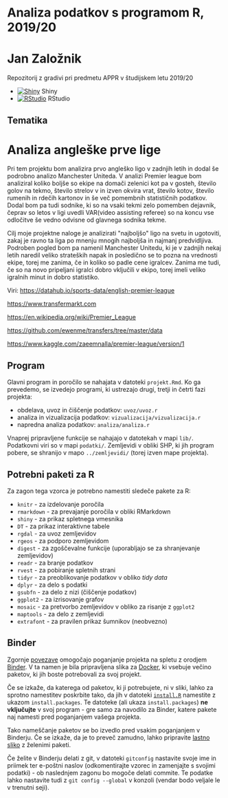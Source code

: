 # Analiza podatkov s programom R, 2019/20
# Jan Založnik
Repozitorij z gradivi pri predmetu APPR v študijskem letu 2019/20

* [![Shiny](http://mybinder.org/badge.svg)](http://mybinder.org/v2/gh/zaloznikjan7/APPR-2019-20/master?urlpath=shiny/APPR-2019-20/projekt.Rmd) Shiny
* [![RStudio](http://mybinder.org/badge.svg)](http://mybinder.org/v2/gh/zaloznikjan7/APPR-2019-20/master?urlpath=rstudio) RStudio


## Tematika
# Analiza angleške prve lige

Pri tem projektu bom analizira prvo angleško ligo v zadnjih letih in dodal še podrobno analizo Manchester Uniteda. V analizi Premier league bom analiziral koliko boljše so ekipe na domači zelenici kot pa v gosteh, število golov na tekmo, število strelov v in izven okvira vrat, število kotov, število rumenih in rdečih kartonov in še več pomembnih statističnih podatkov. Dodal bom pa tudi sodnike, ki so na vsaki tekmi zelo pomemben dejavnik, čeprav so letos v ligi uvedli VAR(video assisting referee) so na koncu vse odločitve še vedno odvisne od glavnega sodnika tekme.


Cilj moje projektne naloge je analizirati "najboljšo" ligo na svetu in ugotoviti, zakaj je ravno ta liga po mnenju mnogih najboljša in najmanj predvidljiva. Podroben pogled bom pa namenil Manchester Unitedu, ki je v zadnjih nekaj letih naredil veliko strateških napak in posledično se to pozna na vrednosti ekipe, torej me zanima, če in koliko so padle cene igralcev. Zanima me tudi, če so na novo pripeljani igralci dobro vključili v ekipo, torej imeli veliko igralnih minut in dobro statistiko. 

Viri:
https://datahub.io/sports-data/english-premier-league

https://www.transfermarkt.com

https://en.wikipedia.org/wiki/Premier_League

https://github.com/ewenme/transfers/tree/master/data

https://www.kaggle.com/zaeemnalla/premier-league/version/1

## Program

Glavni program in poročilo se nahajata v datoteki `projekt.Rmd`.
Ko ga prevedemo, se izvedejo programi, ki ustrezajo drugi, tretji in četrti fazi projekta:

* obdelava, uvoz in čiščenje podatkov: `uvoz/uvoz.r`
* analiza in vizualizacija podatkov: `vizualizacija/vizualizacija.r`
* napredna analiza podatkov: `analiza/analiza.r`

Vnaprej pripravljene funkcije se nahajajo v datotekah v mapi `lib/`.
Podatkovni viri so v mapi `podatki/`.
Zemljevidi v obliki SHP, ki jih program pobere,
se shranijo v mapo `../zemljevidi/` (torej izven mape projekta).

## Potrebni paketi za R

Za zagon tega vzorca je potrebno namestiti sledeče pakete za R:

* `knitr` - za izdelovanje poročila
* `rmarkdown` - za prevajanje poročila v obliki RMarkdown
* `shiny` - za prikaz spletnega vmesnika
* `DT` - za prikaz interaktivne tabele
* `rgdal` - za uvoz zemljevidov
* `rgeos` - za podporo zemljevidom
* `digest` - za zgoščevalne funkcije (uporabljajo se za shranjevanje zemljevidov)
* `readr` - za branje podatkov
* `rvest` - za pobiranje spletnih strani
* `tidyr` - za preoblikovanje podatkov v obliko *tidy data*
* `dplyr` - za delo s podatki
* `gsubfn` - za delo z nizi (čiščenje podatkov)
* `ggplot2` - za izrisovanje grafov
* `mosaic` - za pretvorbo zemljevidov v obliko za risanje z `ggplot2`
* `maptools` - za delo z zemljevidi
* `extrafont` - za pravilen prikaz šumnikov (neobvezno)

## Binder

Zgornje [povezave](#analiza-podatkov-s-programom-r-201819)
omogočajo poganjanje projekta na spletu z orodjem [Binder](https://mybinder.org/).
V ta namen je bila pripravljena slika za [Docker](https://www.docker.com/),
ki vsebuje večino paketov, ki jih boste potrebovali za svoj projekt.

Če se izkaže, da katerega od paketov, ki ji potrebujete, ni v sliki,
lahko za sprotno namestitev poskrbite tako,
da jih v datoteki [`install.R`](install.R) namestite z ukazom `install.packages`.
Te datoteke (ali ukaza `install.packages`) **ne vključujte** v svoj program -
gre samo za navodilo za Binder, katere pakete naj namesti pred poganjanjem vašega projekta.

Tako nameščanje paketov se bo izvedlo pred vsakim poganjanjem v Binderju.
Če se izkaže, da je to preveč zamudno,
lahko pripravite [lastno sliko](https://github.com/jaanos/APPR-docker) z želenimi paketi.

Če želite v Binderju delati z git,
v datoteki `gitconfig` nastavite svoje ime in priimek ter e-poštni naslov
(odkomentirajte vzorec in zamenjajte s svojimi podatki) -
ob naslednjem zagonu bo mogoče delati commite.
Te podatke lahko nastavite tudi z `git config --global` v konzoli
(vendar bodo veljale le v trenutni seji).
